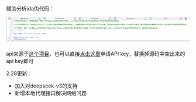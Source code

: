 辅助分析ida伪代码：

![](img/1.png)

api来源于[这个项目](https://github.com/chatanywhere/GPT_API_free)，也可以直接[点击这里](https://api.chatanywhere.org/v1/oauth/free/render)申请API key，替换掉源码中空出来的api key即可



2.28更新：

- 加入对deepseek-v3的支持
- 新增本地代理接口解决网络问题